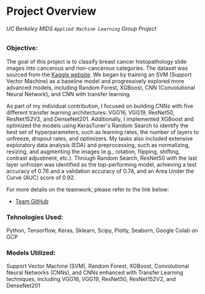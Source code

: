 # Project Overview
###### <i>UC Berkeley MIDS `Applied Machine Learning` Group Project</i>

### Objective: 
The goal of this project is to classify breast cancer histopathology slide images into cancerous and non-cancerous categories. The dataset was sourced from the [Kaggle website](https://www.kaggle.com/datasets/paultimothymooney/breast-histopathology-images). We began by training an SVM (Support Vector Machine) as a baseline model and progressively explored more advanced models, including Random Forest, XGBoost, CNN (Convolutional Neural Network), and CNN with transfer learning.

As part of my individual contribution, I focused on building CNNs with five different transfer learning architectures: VGG16, VGG19, ResNet50, ResNet152V2, and DenseNet201. Additionally, I implemented XGBoost and optimized the models using KerasTuner's Random Search to identify the best set of hyperparameters, such as learning rates, the number of layers to unfreeze, dropout rates, and optimizers. My tasks also included extensive exploratory data analysis (EDA) and preprocessing, such as normalizing, resizing, and augmenting the images (e.g., rotation, flipping, shifting, contrast adjustment, etc.). Through Random Search, ResNet50 with the last layer unfrozen was identified as the top-performing model, achieving a test accuracy of 0.76 and a validation accuracy of 0.74, and an Area Under the Curve (AUC) score of 0.92.

For more details on the teamwork, please refer to the link below:
* [Team GitHub](https://github.com/TatiannaD/w207_fall2022_mlproject//)

### Tehnologies Used: 
Python, Tensorflow, Keras, Sklearn, Scipy, Plotly, Seaborn, Google Colab on GCP
### Models Utilized: 
Support Vector Machine (SVM), Random Forest, XGBoost, Convolutional Neural Networks (CNNs), and CNNs enhanced with Transfer Learning techniques, including VGG16, VGG19, ResNet50, ResNet152V2, and DenseNet201
